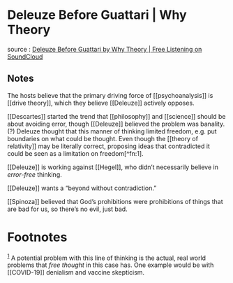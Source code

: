 # Deleuze Before Guattari | Why Theory

source
: [Deleuze Before Guattari by Why Theory | Free Listening on SoundCloud](https://soundcloud.com/whytheory/deleuze-before-guattari)


## Notes

The hosts believe that the primary driving force of [[psychoanalysis]] is [[drive theory]], which they believe [[Deleuze]] actively opposes.

[[Descartes]] started the trend that [[philosophy]] and [[science]] should be about avoiding error, though [[Deleuze]] believed the problem was banality. (?) Deleuze thought that this manner of thinking limited freedom, e.g. put boundaries on what could be thought. Even though the [[theory of relativity]] may be literally correct, proposing ideas that contradicted it could be seen as a limitation on freedom[^fn:1].

[[Deleuze]] is working against [[Hegel]], who didn&rsquo;t necessarily believe in _error-free_ thinking.

[[Deleuze]] wants a &ldquo;beyond without contradiction.&rdquo;

[[Spinoza]] believed that God&rsquo;s prohibitions were prohibitions of things that are bad for us, so there&rsquo;s no evil, just bad.


# Footnotes

<sup><a id="fn.1" href="#fnr.1">1</a></sup> A potential problem with this line of thinking is the actual, real world problems that _free thought_ in this case has. One example would be with [[COVID-19]] denialism and vaccine skepticism.
